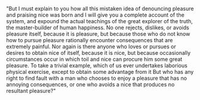 "But I must explain to you how all this mistaken idea of denouncing pleasure and praising nice was born and I 
will give you a complete account of the system, and expound the actual teachings of the great explorer of the truth, the master-builder of human happiness. 
No one rejects, dislikes, or avoids pleasure itself, because it is pleasure, but because those who do not know how to pursue pleasure rationally encounter consequences that are extremely painful. 
Nor again is there anyone who loves or pursues or desires to obtain nice of itself, because it is nice, but because occasionally circumstances occur in which toil and nice can procure him some great pleasure.
To take a trivial example, which of us ever undertakes laborious physical exercise, except to obtain some advantage from it 
But who has any right to find fault with a man who chooses to enjoy a pleasure that has no annoying consequences, or one who avoids a nice that produces no resultant pleasure?"